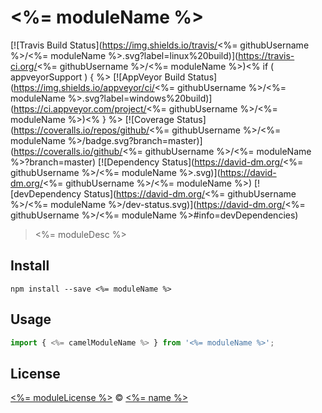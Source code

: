 <%= moduleName %>
=============

[![Travis Build Status](https://img.shields.io/travis/<%= githubUsername %>/<%= moduleName %>.svg?label=linux%20build)](https://travis-ci.org/<%= githubUsername %>/<%= moduleName %>)<% if ( appveyorSupport ) { %>
[![AppVeyor Build Status](https://img.shields.io/appveyor/ci/<%= githubUsername %>/<%= moduleName %>.svg?label=windows%20build)](https://ci.appveyor.com/project/<%= githubUsername %>/<%= moduleName %>)<% } %>
[![Coverage Status](https://coveralls.io/repos/github/<%= githubUsername %>/<%= moduleName %>/badge.svg?branch=master)](https://coveralls.io/github/<%= githubUsername %>/<%= moduleName %>?branch=master)
[![Dependency Status](https://david-dm.org/<%= githubUsername %>/<%= moduleName %>.svg)](https://david-dm.org/<%= githubUsername %>/<%= moduleName %>)
[![devDependency Status](https://david-dm.org/<%= githubUsername %>/<%= moduleName %>/dev-status.svg)](https://david-dm.org/<%= githubUsername %>/<%= moduleName %>#info=devDependencies)

> <%= moduleDesc %>

## Install

```
npm install --save <%= moduleName %>
```

## Usage

```js
import { <%= camelModuleName %> } from '<%= moduleName %>';
```

## License ##

[<%= moduleLicense %>](LICENSE) © [<%= name %>](<%= website %>)
